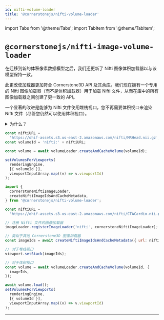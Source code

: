 ```yaml
---
id: nifti-volume-loader
title: '@cornerstonejs/nifti-volume-loader'
---
```


import Tabs from '@theme/Tabs';
import TabItem from '@theme/TabItem';



# `@cornerstonejs/nifti-image-volume-loader`

在迁移到新的体积像素数据模型之后，我们还更新了 Nifti 图像体积加载器以与该模型保持一致。

此更改使加载器更加符合 Cornerstone3D API 及其余库。我们现在拥有一个专用的 Nifti 图像加载器（而不是体积加载器）用于加载 Nifti 文件，从而在库中的所有图像加载器之间创建了更一致的 API。

一个显著的改进是能够为 Nifti 文件使用堆栈视口。您不再需要体积视口来渲染 Nifti 文件（尽管您仍然可以使用体积视口）。

<details>
<summary>为什么？</summary>

现在的过程包括调用 Nifti URL 并解析文件的前几个字节（通过流解码）以获取元数据。然后，我们基于这些元数据创建 imageIds 并使用它们来创建体积。

这种方法从我们之前的体积优先方法转变为 imageId 优先方法，与 Cornerstone3D API 的其余部分保持一致。

</details>

<Tabs>
  <TabItem value="Before" label="之前 📦 " default>

```js
const niftiURL =
  'https://ohif-assets.s3.us-east-2.amazonaws.com/nifti/MRHead.nii.gz';
const volumeId = 'nifti:' + niftiURL;

const volume = await volumeLoader.createAndCacheVolume(volumeId);

setVolumesForViewports(
  renderingEngine,
  [{ volumeId }],
  viewportInputArray.map((v) => v.viewportId)
);
```

  </TabItem>
  <TabItem value="After" label="之后 🚀🚀">

```js
import {
  cornerstoneNiftiImageLoader,
  createNiftiImageIdsAndCacheMetadata,
} from '@cornerstonejs/nifti-volume-loader';

const niftiURL =
  'https://ohif-assets.s3.us-east-2.amazonaws.com/nifti/CTACardio.nii.gz';

// 注册 Nifti 文件的图像加载器
imageLoader.registerImageLoader('nifti', cornerstoneNiftiImageLoader);

// 类似于其他 Cornerstone3D 图像加载器
const imageIds = await createNiftiImageIdsAndCacheMetadata({ url: niftiURL });

// 对于堆栈视口
viewport.setStack(imageIds);

// 对于体积视口
const volume = await volumeLoader.createAndCacheVolume(volumeId, {
  imageIds,
});

await volume.load();
setVolumesForViewports(
  renderingEngine,
  [{ volumeId }],
  viewportInputArray.map((v) => v.viewportId)
);
```

  </TabItem>
</Tabs>

---